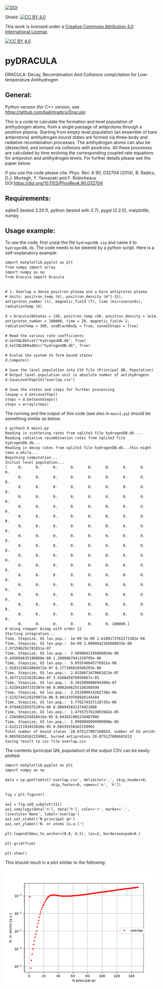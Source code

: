 [![DOI](https://zenodo.org/badge/1052689875.svg)](https://doi.org/10.5281/zenodo.17078682)

Shield: [![CC BY 4.0][cc-by-shield]][cc-by]

This work is licensed under a
[Creative Commons Attribution 4.0 International License][cc-by].

[![CC BY 4.0][cc-by-image]][cc-by]

[cc-by]: http://creativecommons.org/licenses/by/4.0/
[cc-by-image]: https://i.creativecommons.org/l/by/4.0/88x31.png
[cc-by-shield]: https://img.shields.io/badge/License-CC%20BY%204.0-lightgrey.svg

# pyDRACULA

DRACULA: Decay, Recombination And Collisions compUtation for Low-temperature Antihydrogen

## General:

Python version (for C++ version, see https://github.com/balintradics/Dracula)

This is a code to calculate the formation and level population of antihydrogen atoms, from a single passage of antiprotons through a positron plasma. Starting from empty level population (an ensemble of bare antiprotons) antihydrogen bound states are formed via three-body and radiative recombination processes. The antihydrogen atoms can also be (de)excited, and ionised via collisions with positrons. All these processes are calculated by time evolving the corresponding coupled rate equations for antiproton and antihydrogen levels. For further details please see the paper below.

If you use the code please cite: Phys. Rev. A 90, 032704 (2014), B. Radics, D.J. Murtagh, Y. Yamazaki and F. Robicheaux
DOI:https://doi.org/10.1103/PhysRevA.90.032704

## Requirements:

sqlite3 (tested 3.20.1), python (tested with 2.7), pygsl (2.2.0), matplotlib, numpy

## Usage example:

To use the code, first unzip the file `hydrogenDB.zip` and name it to `hydrogenDB.db`.
The code needs to be steered by a python script. Here is a self-explanatory example:

```
import matplotlib.pyplot as plt
from numpy import array
import numpy as np
from Dracula import Dracula


# 1. Overlap a dense positron plasma and a bare antiproton plasma
# Units: positron_temp (K), positron_density (m^{-3}), antiproton_number (1), magnetic_field (T), time (microseconds), radiationTemp (K)

d = Dracula(NStates = 150, positron_temp =50, positron_density = 1e14, antiproton_number = 100000, time = 20, magnetic_field= 2, radiationTemp = 300, useBlackBody = True, saveGSSteps = True)

# Read the various rate coefficients
d.SetSQLDbScat("hydrogenDB.db", True)
d.SetSQLDbRadDec("hydrogenDB.db", True)

# Evolve the system to form bound states
d.Compute()

# Save the level population into CSV file (Principal QN, Population)
# Output level population unit is absolute number of antihydrogens
d.SaveLevelPopCSV("overlap.csv")

# Save the states and steps for further processing
levpop = d.GetLevelPop()
steps = d.GetSaveSteps()
steps = array(steps)
```

The running and the output of this code (see also in `main1.py`) should be something similar as below:

```
$ python3.9 main1.py
Reading in scattering rates from sqlite3 file hydrogenDB.db ...
Reading radiative recombination rates from sqlite3 file hydrogenDB.db...
Reading in decay rates from sqlite3 file hydrogenDB.db...this might take a while...
Beginning computation...
Initial level population...
[     0.      0.      0.      0.      0.      0.      0.      0.      0.
      0.      0.      0.      0.      0.      0.      0.      0.      0.
      0.      0.      0.      0.      0.      0.      0.      0.      0.
      0.      0.      0.      0.      0.      0.      0.      0.      0.
      0.      0.      0.      0.      0.      0.      0.      0.      0.
      0.      0.      0.      0.      0.      0.      0.      0.      0.
      0.      0.      0.      0.      0.      0.      0.      0.      0.
      0.      0.      0.      0.      0.      0.      0.      0.      0.
      0.      0.      0.      0.      0.      0.      0.      0.      0.
      0.      0.      0.      0.      0.      0.      0.      0.      0.
      0.      0.      0.      0.      0.      0.      0.      0.      0.
      0.      0.      0.      0.      0.      0.      0.      0.      0.
      0.      0.      0.      0.      0.      0.      0.      0.      0.
      0.      0.      0.      0.      0.      0.      0.      0.      0.
      0.      0.      0.      0.      0.      0.      0.      0.      0.
      0.      0.      0.      0.      0.      0.      0.      0.      0.
      0.      0.      0.      0.      0.      0. 100000.]
# Using stepper bsimp with order 12
Starting integration...
Time, Stepsize, GS lev.pop.:  1e-09 5e-09 2.6180173762271302e-08
Time, Stepsize, GS lev.pop.:  6e-09 2.0098642105860833e-08 2.071596291781851e-07
Time, Stepsize, GS lev.pop.:  2.6098642105860834e-08 6.445684635190868e-08 1.2080067941320795e-06
Time, Stepsize, GS lev.pop.:  9.055548845776951e-08 1.9283124624884672e-07 6.177346616506293e-06
Time, Stepsize, GS lev.pop.:  2.8338673470661623e-07 5.367713321628146e-07 3.920845870959867e-05
Time, Stepsize, GS lev.pop.:  8.201580668694309e-07 1.432841847333307e-06 0.0002646255156388598
Time, Stepsize, GS lev.pop.:  2.252999914202738e-06 3.5232744129159972e-06 0.001439768926144104
Time, Stepsize, GS lev.pop.:  5.776274327118735e-06 8.979483285975207e-06 0.006943831374921808
Time, Stepsize, GS lev.pop.:  1.4755757613093942e-05 2.3365864256816616e-05 0.043651905234487906
Time, Stepsize, GS lev.pop.:  1.9999999999999998e-05 2.622121193453028e-05 0.08559158162159901
Total number of bound states :20.075127807168034, number of GS antiH: 0.08559158162159901, burned antiprotons 20.075127806601813
Saving result to csv file overlap.csv
```
The contents (principal QN, population) of the output CSV can be easily plotted:

```
import matplotlib.pyplot as plt
import numpy as np

data = np.genfromtxt('overlap.csv', delimiter=',', skip_header=0,
                     skip_footer=0, names=['n', 'h'])

fig = plt.figure()

ax1 = fig.add_subplot(111)
ax1.semilogy(data['n'], data['h'], color='r', marker='.', linestyle='None', label='overlap')
ax1.set_xlabel('N principal qn')
ax1.set_ylabel('N. or atoms [a.u.]')

plt.legend(bbox_to_anchor=(0.8, 0.5), loc=2, borderaxespad=0.)

plt.grid(True)

plt.show()
```
This should result in a plot similar to the following:

![Antihydrogen level population](/Images/Figure_1.png)

